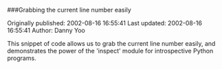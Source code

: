 ###Grabbing the current line number easily

Originally published: 2002-08-16 16:55:41
Last updated: 2002-08-16 16:55:41
Author: Danny Yoo

This snippet of code allows us to grab the current line number easily, and demonstrates the power of the 'inspect' module for introspective Python programs.